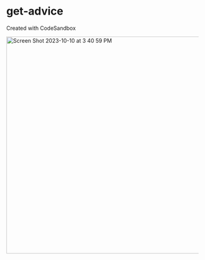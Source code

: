 # get-advice
Created with CodeSandbox

<img width="570" alt="Screen Shot 2023-10-10 at 3 40 59 PM" src="https://github.com/chenlu-w/get-advice/assets/117595669/49b98b80-bca4-4167-a4ec-31460c1d95fe">
